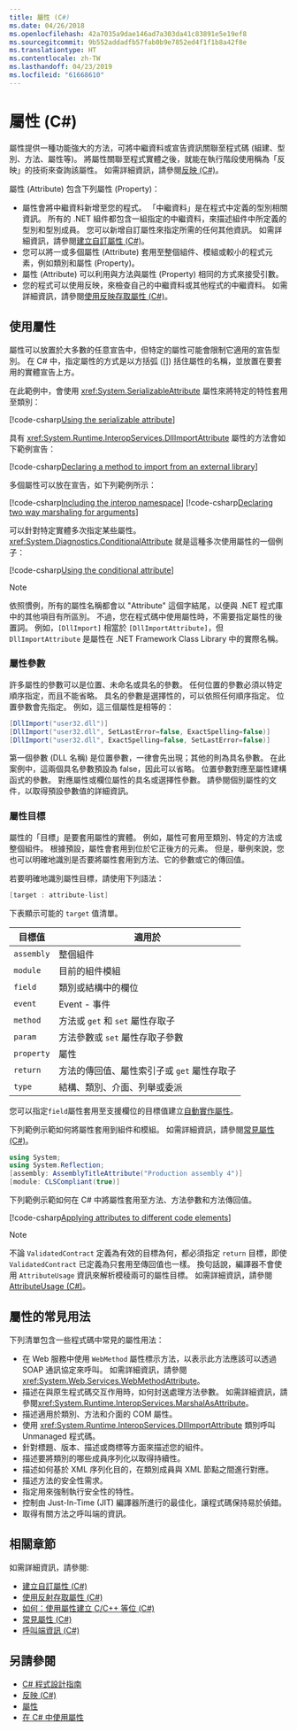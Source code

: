 ```yaml
---
title: 屬性 (C#)
ms.date: 04/26/2018
ms.openlocfilehash: 42a7035a9dae146ad7a303da41c83891e5e19ef8
ms.sourcegitcommit: 9b552addadfb57fab0b9e7852ed4f1f1b8a42f8e
ms.translationtype: HT
ms.contentlocale: zh-TW
ms.lasthandoff: 04/23/2019
ms.locfileid: "61668610"
---
```

# <a name="attributes-c"></a>屬性 (C#)

屬性提供一種功能強大的方法，可將中繼資料或宣告資訊關聯至程式碼 (組建、型別、方法、屬性等)。 將屬性關聯至程式實體之後，就能在執行階段使用稱為「反映」的技術來查詢該屬性。 如需詳細資訊，請參閱[反映 (C#)](../reflection.md)。

屬性 (Attribute) 包含下列屬性 (Property)：

- 屬性會將中繼資料新增至您的程式。 「中繼資料」是在程式中定義的型別相關資訊。 所有的 .NET 組件都包含一組指定的中繼資料，來描述組件中所定義的型別和型別成員。 您可以新增自訂屬性來指定所需的任何其他資訊。 如需詳細資訊，請參閱[建立自訂屬性 (C#)](creating-custom-attributes.md)。
- 您可以將一或多個屬性 (Attribute) 套用至整個組件、模組或較小的程式元素，例如類別和屬性 (Property)。
- 屬性 (Attribute) 可以利用與方法與屬性 (Property) 相同的方式來接受引數。
- 您的程式可以使用反映，來檢查自己的中繼資料或其他程式的中繼資料。 如需詳細資訊，請參閱[使用反映存取屬性 (C#)](accessing-attributes-by-using-reflection.md)。

## <a name="using-attributes"></a>使用屬性

屬性可以放置於大多數的任意宣告中，但特定的屬性可能會限制它適用的宣告型別。 在 C# 中，指定屬性的方式是以方括弧 ([]) 括住屬性的名稱，並放置在要套用的實體宣告上方。

在此範例中，會使用 <xref:System.SerializableAttribute> 屬性來將特定的特性套用至類別：

[!code-csharp[Using the serializable attribute](../../../../../samples/snippets/csharp/attributes/AttributesOverview.cs#1)]

具有 <xref:System.Runtime.InteropServices.DllImportAttribute> 屬性的方法會如下範例宣告：

[!code-csharp[Declaring a method to import from an external library](../../../../../samples/snippets/csharp/attributes/AttributesOverview.cs#2)]

多個屬性可以放在宣告，如下列範例所示：

[!code-csharp[Including the interop namespace](../../../../../samples/snippets/csharp/attributes/AttributesOverview.cs#3)]
[!code-csharp[Declaring two way marshaling for arguments](../../../../../samples/snippets/csharp/attributes/AttributesOverview.cs#4)]

可以針對特定實體多次指定某些屬性。 <xref:System.Diagnostics.ConditionalAttribute> 就是這種多次使用屬性的一個例子：

[!code-csharp[Using the conditional attribute](../../../../../samples/snippets/csharp/attributes/AttributesOverview.cs#5)]

> [!NOTE]
> 依照慣例，所有的屬性名稱都會以 "Attribute" 這個字結尾，以便與 .NET 程式庫中的其他項目有所區別。 不過，您在程式碼中使用屬性時，不需要指定屬性的後置詞。 例如，`[DllImport]` 相當於 `[DllImportAttribute]`，但 `DllImportAttribute` 是屬性在 .NET Framework Class Library 中的實際名稱。

### <a name="attribute-parameters"></a>屬性參數

許多屬性的參數可以是位置、未命名或具名的參數。 任何位置的參數必須以特定順序指定，而且不能省略。 具名的參數是選擇性的，可以依照任何順序指定。 位置參數會先指定。 例如，這三個屬性是相等的：

```csharp
[DllImport("user32.dll")]
[DllImport("user32.dll", SetLastError=false, ExactSpelling=false)]
[DllImport("user32.dll", ExactSpelling=false, SetLastError=false)]
```

第一個參數 (DLL 名稱) 是位置參數，一律會先出現；其他的則為具名參數。 在此案例中，這兩個具名參數預設為 false，因此可以省略。 位置參數對應至屬性建構函式的參數。 對應屬性或欄位屬性的具名或選擇性參數。 請參閱個別屬性的文件，以取得預設參數值的詳細資訊。

### <a name="attribute-targets"></a>屬性目標

屬性的「目標」是要套用屬性的實體。 例如，屬性可套用至類別、特定的方法或整個組件。 根據預設，屬性會套用到位於它正後方的元素。 但是，舉例來說，您也可以明確地識別是否要將屬性套用到方法、它的參數或它的傳回值。

若要明確地識別屬性目標，請使用下列語法：

```csharp
[target : attribute-list]
```

下表顯示可能的 `target` 值清單。

|目標值|適用於|
|------------------|----------------|
|`assembly`|整個組件|
|`module`|目前的組件模組|
|`field`|類別或結構中的欄位|
|`event`|Event - 事件|
|`method`|方法或 `get` 和 `set` 屬性存取子|
|`param`|方法參數或 `set` 屬性存取子參數|
|`property`|屬性|
|`return`|方法的傳回值、屬性索引子或 `get` 屬性存取子|
|`type`|結構、類別、介面、列舉或委派|

您可以指定`field`屬性套用至支援欄位的目標值建立[自動實作屬性](../../../properties.md)。

下列範例示範如何將屬性套用到組件和模組。 如需詳細資訊，請參閱[常見屬性 (C#)](common-attributes.md)。

```csharp
using System;
using System.Reflection;
[assembly: AssemblyTitleAttribute("Production assembly 4")]
[module: CLSCompliant(true)]
```

下列範例示範如何在 C# 中將屬性套用至方法、方法參數和方法傳回值。

[!code-csharp[Applying attributes to different code elements](../../../../../samples/snippets/csharp/attributes/AttributesOverview.cs#6)]

> [!NOTE]
> 不論 `ValidatedContract` 定義為有效的目標為何，都必須指定 `return` 目標，即使 `ValidatedContract` 已定義為只套用至傳回值也一樣。 換句話說，編譯器不會使用 `AttributeUsage` 資訊來解析模稜兩可的屬性目標。 如需詳細資訊，請參閱 [AttributeUsage (C#)](attributeusage.md)。

## <a name="common-uses-for-attributes"></a>屬性的常見用法

下列清單包含一些程式碼中常見的屬性用法：

- 在 Web 服務中使用 `WebMethod` 屬性標示方法，以表示此方法應該可以透過 SOAP 通訊協定來呼叫。 如需詳細資訊，請參閱<xref:System.Web.Services.WebMethodAttribute>。
- 描述在與原生程式碼交互作用時，如何封送處理方法參數。 如需詳細資訊，請參閱<xref:System.Runtime.InteropServices.MarshalAsAttribute>。
- 描述適用於類別、方法和介面的 COM 屬性。
- 使用 <xref:System.Runtime.InteropServices.DllImportAttribute> 類別呼叫 Unmanaged 程式碼。
- 針對標題、版本、描述或商標等方面來描述您的組件。
- 描述要將類別的哪些成員序列化以取得持續性。
- 描述如何基於 XML 序列化目的，在類別成員與 XML 節點之間進行對應。
- 描述方法的安全性需求。
- 指定用來強制執行安全性的特性。
- 控制由 Just-In-Time (JIT) 編譯器所進行的最佳化，讓程式碼保持易於偵錯。
- 取得有關方法之呼叫端的資訊。

## <a name="related-sections"></a>相關章節

如需詳細資訊，請參閱:

- [建立自訂屬性 (C#)](creating-custom-attributes.md)  
- [使用反射存取屬性 (C#)](accessing-attributes-by-using-reflection.md)  
- [如何：使用屬性建立 C/C++ 等位 (C#)](how-to-create-a-c-cpp-union-by-using-attributes.md)  
- [常見屬性 (C#)](common-attributes.md)  
- [呼叫端資訊 (C#)](../caller-information.md)  

## <a name="see-also"></a>另請參閱

- [C# 程式設計指南](../../index.md)
- [反映 (C#)](../reflection.md)
- [屬性](../../../../standard/attributes/index.md)
- [在 C# 中使用屬性](../../../tutorials/attributes.md)
